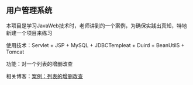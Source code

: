 ## 用户管理系统

本项目是学习JavaWeb技术时，老师讲到的一个案例，为确保实践出真知，特地新建一个项目来练习

使用技术：Servlet + JSP + MySQL + JDBCTempleat + Duird + BeanUtilS + Tomcat

功能：对一个列表的增删改查

相关博客：[案例：列表的增删改查](https://www.peterjxl.com/Servlet/130-homework/)